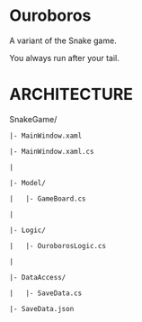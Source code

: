 # Ouroboros
A variant of the Snake game.

You always run after your tail.

# ARCHITECTURE

SnakeGame/

    |- MainWindow.xaml
    
    |- MainWindow.xaml.cs
    
    |
    
    |- Model/
    
    |   |- GameBoard.cs
    
    |
    
    |- Logic/
    
    |   |- OuroborosLogic.cs
    
    |
    
    |- DataAccess/
    
    |   |- SaveData.cs
    
    |- SaveData.json
    
